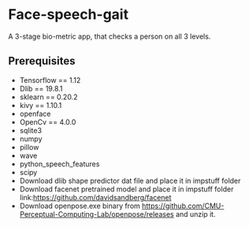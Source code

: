 # Face-speech-gait
A 3-stage bio-metric app, that checks a person on all 3 levels.
## Prerequisites
- Tensorflow == 1.12
- Dlib == 19.8.1
- sklearn == 0.20.2
- kivy == 1.10.1
- openface
- OpenCv == 4.0.0
- sqlite3
- numpy
- pillow
- wave
- python_speech_features
- scipy
- Download dlib shape predictor dat file and place it in impstuff folder
- Download facenet pretrained model and place it in impstuff folder
link:https://github.com/davidsandberg/facenet
- Download openpose.exe binary from https://github.com/CMU-Perceptual-Computing-Lab/openpose/releases and unzip it.
